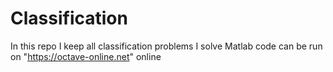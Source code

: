 # Classification
In this repo I keep all classification problems I solve
Matlab code can be run on "https://octave-online.net" online
